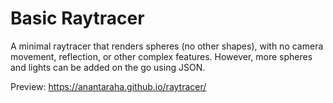 # Basic Raytracer
A minimal raytracer that renders spheres (no other shapes), with no camera movement, reflection, or other complex features. However, more spheres and lights can be added on the go using JSON.

Preview: https://anantaraha.github.io/raytracer/
